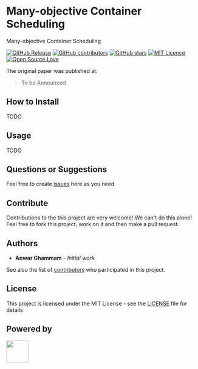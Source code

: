 # Many-objective Container Scheduling

Many-objective Container Scheduling

[![GitHub Release](https://img.shields.io/github/release/iselab-dearborn/many-objective-container-scheduling.svg)](https://github.com/iselab-dearborn/many-objective-container-scheduling/releases/latest)
[![GitHub contributors](https://img.shields.io/github/contributors/iselab-dearborn/many-objective-container-scheduling.svg)](https://github.com/iselab-dearborn/many-objective-container-scheduling/graphs/contributors)
[![GitHub stars](https://img.shields.io/github/stars/iselab-dearborn/many-objective-container-scheduling.svg)](https://github.com/iselab-dearborn/many-objective-container-scheduling)
[![MIT Licence](https://badges.frapsoft.com/os/mit/mit.svg?v=103)](https://opensource.org/licenses/mit-license.php)
[![Open Source Love](https://badges.frapsoft.com/os/v1/open-source.svg?v=103)](https://github.com/ellerbrock/open-source-badges/)

The original paper was published at:

> To be Announced 

## How to Install

TODO

## Usage

TODO

## Questions or Suggestions

Feel free to create <a href="https://github.com/iselab-dearborn/many-objective-container-scheduling/issues">issues</a> here as you need

## Contribute

Contributions to the this project are very welcome! We can't do this alone! Feel free to fork this project, work on it and then make a pull request.

## Authors

* **Anwar Ghammam** - *Initial work*

See also the list of [contributors](https://github.com/iselab-dearborn/many-objective-container-scheduling/graphs/contributors) who participated in this project.

## License

This project is licensed under the MIT License - see the [LICENSE](LICENSE) file for details

## Powered by

<p float="left">
    <img src="https://user-images.githubusercontent.com/114015/77862143-99351b80-71e7-11ea-84b2-62038634f314.png" height="58px"/>
</p>

